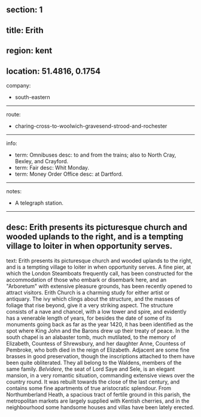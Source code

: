 section: 1
----
title: Erith
----
region: kent
----
location: 51.4816, 0.1754
----
company:
- south-eastern
----
route:
- charing-cross-to-woolwich-gravesend-strood-and-rochester
----
info:
- term: Omnibuses
  desc: to and from the trains; also to North Cray, Bexley, and Crayford.
- term: Fair
  desc: Whit Monday.
- term: Money Order Office
  desc: at Dartford.
----
notes:
- A telegraph station.
----
desc: Erith presents its picturesque church and wooded uplands to the right, and is a tempting village to loiter in when opportunity serves.
----
text: Erith presents its picturesque church and wooded uplands to the right, and is a tempting village to loiter in when opportunity serves. A fine pier, at which the London Steamboats frequently call, has been constructed for the accommodation of those who embark or disembark here, and an "Arboretum" with extensive pleasure grounds, has been recently opened to attract visitors. Erith Church is a charming study for either artist or antiquary. The ivy which clings about the structure, and the masses of foliage that rise beyond, give it a very striking aspect. The structure consists of a nave and chancel, with a low tower and spire, and evidently has a venerable length of years, for besides the date of some of its monuments going back as far as the year 1420, it has been identified as the spot where King John and the Barons drew up their treaty of peace. In the south chapel is an alabaster tomb, much mutilated, to the memory of Elizabeth, Countess of Shrewsbury, and her daughter Anne, Countess of Pembroke, who both died in the reign of Elizabeth. Adjacent are some fine brasses in good preservation, though the inscriptions attached to them have been quite obliterated. They all belong to the Waldens, members of the same family. *Belvidere*, the seat of Lord Saye and Sele, is an elegant mansion, in a very romantic situation, commanding extensive views over the country round. It was rebuilt towards the close of the last century, and contains some fine apartments of true aristocratic splendour. From Northumberland Heath, a spacious tract of fertile ground in this parish, the metropolitan markets are largely supplied with Kentish cherries, and in the neighbourhood some handsome houses and villas have been lately erected.
